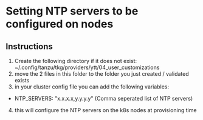 # Setting NTP servers to be configured on nodes
## Instructions
1. Create the following directory if it does not exist:
~/.config/tanzu/tkg/providers/ytt/04_user_customizations
2. move the 2 files in this folder to the folder you just created / validated exists
3. in your cluster config file you can add the following variables:
* NTP_SERVERS: "x.x.x.x,y.y.y.y" (Comma seperated list of NTP servers)
4. this will configure the NTP servers on the k8s nodes at provisioning time
